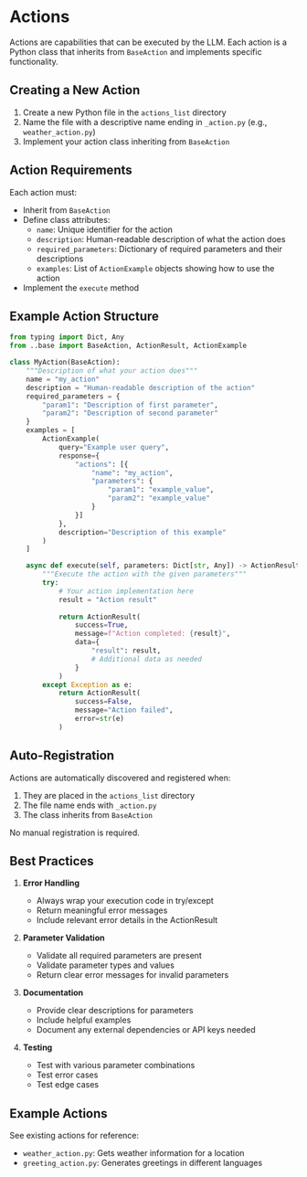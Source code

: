 # Actions

Actions are capabilities that can be executed by the LLM. Each action is a Python class that inherits from `BaseAction` and implements specific functionality.

## Creating a New Action

1. Create a new Python file in the `actions_list` directory
2. Name the file with a descriptive name ending in `_action.py` (e.g., `weather_action.py`)
3. Implement your action class inheriting from `BaseAction`

## Action Requirements

Each action must:
- Inherit from `BaseAction`
- Define class attributes:
  - `name`: Unique identifier for the action
  - `description`: Human-readable description of what the action does
  - `required_parameters`: Dictionary of required parameters and their descriptions
  - `examples`: List of `ActionExample` objects showing how to use the action
- Implement the `execute` method

## Example Action Structure

```python
from typing import Dict, Any
from ..base import BaseAction, ActionResult, ActionExample

class MyAction(BaseAction):
    """Description of what your action does"""
    name = "my_action"
    description = "Human-readable description of the action"
    required_parameters = {
        "param1": "Description of first parameter",
        "param2": "Description of second parameter"
    }
    examples = [
        ActionExample(
            query="Example user query",
            response={
                "actions": [{
                    "name": "my_action",
                    "parameters": {
                        "param1": "example_value",
                        "param2": "example_value"
                    }
                }]
            },
            description="Description of this example"
        )
    ]

    async def execute(self, parameters: Dict[str, Any]) -> ActionResult:
        """Execute the action with the given parameters"""
        try:
            # Your action implementation here
            result = "Action result"
            
            return ActionResult(
                success=True,
                message=f"Action completed: {result}",
                data={
                    "result": result,
                    # Additional data as needed
                }
            )
        except Exception as e:
            return ActionResult(
                success=False,
                message="Action failed",
                error=str(e)
            )
```

## Auto-Registration

Actions are automatically discovered and registered when:
1. They are placed in the `actions_list` directory
2. The file name ends with `_action.py`
3. The class inherits from `BaseAction`

No manual registration is required.

## Best Practices

1. **Error Handling**
   - Always wrap your execution code in try/except
   - Return meaningful error messages
   - Include relevant error details in the ActionResult

2. **Parameter Validation**
   - Validate all required parameters are present
   - Validate parameter types and values
   - Return clear error messages for invalid parameters

3. **Documentation**
   - Provide clear descriptions for parameters
   - Include helpful examples
   - Document any external dependencies or API keys needed

4. **Testing**
   - Test with various parameter combinations
   - Test error cases
   - Test edge cases

## Example Actions

See existing actions for reference:
- `weather_action.py`: Gets weather information for a location
- `greeting_action.py`: Generates greetings in different languages 